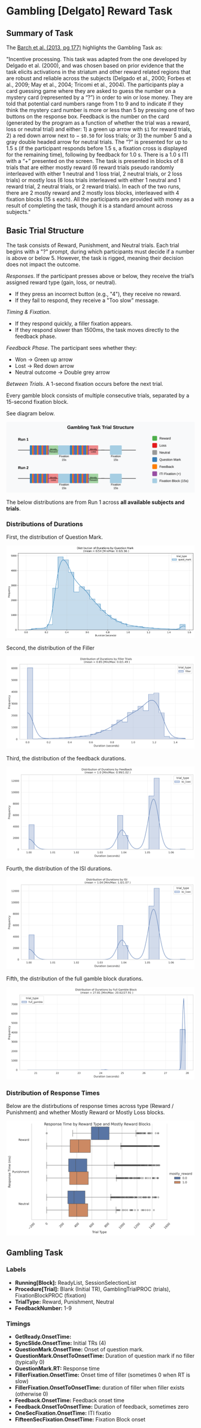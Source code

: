 # Gambling [Delgato] Reward Task

## Summary of Task

The [Barch et al. (2013, pg 177)](https://www.sciencedirect.com/science/article/pii/S1053811913005272) highlights the Gambling Task as:

"Incentive processing. This task was adapted from the one developed by Delgado et al. (2000), and was chosen based on prior evidence that the task elicits activations in the striatum and other reward related regions that are robust and reliable across the subjects (Delgado et al., 2000; Forbes et al., 2009; May et al., 2004; Tricomi et al., 2004). The participants play a card guessing game where they are asked to guess the number on a mystery card (represented by a “?”) in order to win or lose money. They are told that potential card numbers range from 1 to 9 and to indicate if they think the mystery card number is more or less than 5 by pressing one of two buttons on the  response box. Feedback is the number on the card (generated by the program as a function of whether the trial was a reward, loss or neutral trial) and either: 1) a green up arrow with `$1` for reward trials, 2) a red down arrow next to − `$0.50` for loss trials; or 3) the number 5 and a gray double headed arrow for neutral trials. The “?” is presented for up to 1.5 s (if the participant responds before 1.5 s, a fixation cross is displayed for the remaining time), following by feedback for 1.0 s. There is a 1.0 s ITI with a “+” presented on the screen. The task is presented in blocks of 8 trials that are either mostly reward (6 reward trials pseudo randomly interleaved with either 1 neutral and 1 loss trial, 2 neutral trials, or 2 loss trials) or mostly loss (6 loss trials interleaved with either 1 neutral and 1 reward trial, 2 neutral trials, or 2 reward trials). In each of the two runs, there are 2 mostly reward and 2 mostly loss blocks, interleaved with 4 fixation blocks (15 s each). All the participants are provided with money as a result of completing the task, though it is a standard amount across subjects."


## Basic Trial Structure

The task consists of Reward, Punishment, and Neutral trials. Each trial begins with a "?" prompt, during which participants must decide if a number is above or below 5. However, the task is rigged, meaning their decision does not impact the outcome.

*Responses*. If the participant presses above or below, they receive the trial’s assigned reward type (gain, loss, or neutral).
- If they press an incorrect button (e.g., "4"), they receive no reward.
- If they fail to respond, they receive a "Too slow" message.

*Timing & Fixation*.
- If they respond quickly, a filler fixation appears.
- If they respond slower than 1500ms, the task moves directly to the feedback phase.

*Feedback Phase*. The participant sees whether they:
- Won → Green up arrow
- Lost → Red down arrow
- Neutral outcome → Double grey arrow

*Between Trials*. A 1-second fixation occurs before the next trial.

Every gamble block consists of multiple consecutive trials, separated by a 15-second fixation block.

See diagram below.

<div style="text-align: center;">
  <img src="./gambling_task_diagram.svg" />
</div>

The below distributions are from Run 1 across **all available subjects and trials**.

### Distributions of Durations

First, the distribution of Question Mark.

<div style="text-align: center;">
  <img src="../imgs/task-gambling_run-run-1_type-qmarkdurs.png" />
</div>

Second, the distribution of the Filler

<div style="text-align: center;">
  <img src="../imgs/task-gambling_run-run1_type-fillerdurs.png" />
</div>


Third, the distribution of the feedback durations.

<div style="text-align: center;">
  <img src="../imgs/task-gambling_run-run1_type-feedbackduration.png" />
</div>

Fourth, the distribution of the ISI durations.

<div style="text-align: center;">
  <img src="../imgs/task-gambling_run-run1_type-isidura.png" />
</div>


Fifth, the distribution of the full gamble block durations.

<div style="text-align: center;">
  <img src="../imgs/task-gambling_run-run1_type-fullblockdur.png" />
</div>

### Distribution of Response Times

Below are the distirbutions of response times across type (Reward / Punishment) and whether Mostly Reward or Mostly Loss blocks.

<div style="text-align: center;">
  <img src="../imgs/task-gambling_run-run1_type-responserewardtype.png" />
</div>


## Gambling Task
### Labels
- **Running[Block]:** ReadyList, SessionSelectionList
- **Procedure[Trial]:** Blank (Initial TR), GamblingTrialPROC (trials), FixationBlockPROC (fixation)
- **TrialType:** Reward, Punishment, Neutral
- **FeedbackNumber:** 1-9

### Timings
- **GetReady.OnsetTime:** 
- **SyncSlide.OnsetTime:** Initial TRs (4) 
- **QuestionMark.OnsetTime:**  Onset of question  mark.
- **QuestionMark.OnsetToOnsetTime:** Duration of question mark if no filler (typically 0)
- **QuestionMark.RT:** Response time
- **FillerFixation.OnsetTime:** Onset time of filler (sometimes 0 when RT is slow)
- **FillerFixation.OnsetToOnsetTime:** duration of filler when filler exists (otherwise 0)
- **Feedback.OnsetTime:** Feedback onset time
- **Feedback.OnsetToOnsetTime:** Duration of feedback, sometimes zero
- **OneSecFixation.OnsetTime:** ITI fixatio
- **FifteenSecFixation.OnsetTime:** Fixation Block onset 
